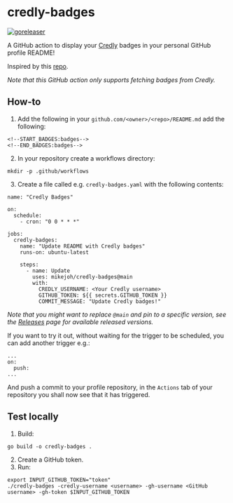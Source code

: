 # credly-badges

[![goreleaser](https://github.com/mikejoh/credly-badges/actions/workflows/goreleaser.yml/badge.svg)](https://github.com/mikejoh/credly-badges/actions/workflows/goreleaser.yml)

A GitHub action to display your [Credly](https://info.credly.com/) badges in your personal GitHub profile README!

Inspired by this [repo](https://github.com/pemtajo/badge-readme).

_Note that this GitHub action only supports fetching badges from Credly._

## How-to

1. Add the following in your `github.com/<owner>/<repo>/README.md` add the following:
```
<!--START_BADGES:badges-->
<!--END_BADGES:badges-->
```
2. In your repository create a workflows directory:
```
mkdir -p .github/workflows
```
3. Create a file called e.g. `credly-badges.yaml` with the following contents:
```
name: "Credly Badges"

on:
  schedule:
    - cron: "0 0 * * *"

jobs:
  credly-badges:
    name: "Update README with Credly badges"
    runs-on: ubuntu-latest

    steps:
      - name: Update
        uses: mikejoh/credly-badges@main
        with:
          CREDLY_USERNAME: <Your Credly username>
          GITHUB_TOKEN: ${{ secrets.GITHUB_TOKEN }}
          COMMIT_MESSAGE: "Update Credly badges!"
```
_Note that you might want to replace `@main` and pin to a specific version, see the [Releases](https://github.com/mikejoh/credly-badges/releases) page for available released versions._

If you want to try it out, without waiting for the trigger to be scheduled, you can add another trigger e.g.:
```
...
on:
  push:
...
```
And push a commit to your profile repository, in the `Actions` tab of your repository you shall now see that it has triggered.

## Test locally

1. Build:
```
go build -o credly-badges .
```
2. Create a GitHub token.
3. Run:
```
export INPUT_GITHUB_TOKEN="token"
./credly-badges -credly-username <username> -gh-username <GitHub username> -gh-token $INPUT_GITHUB_TOKEN
```
